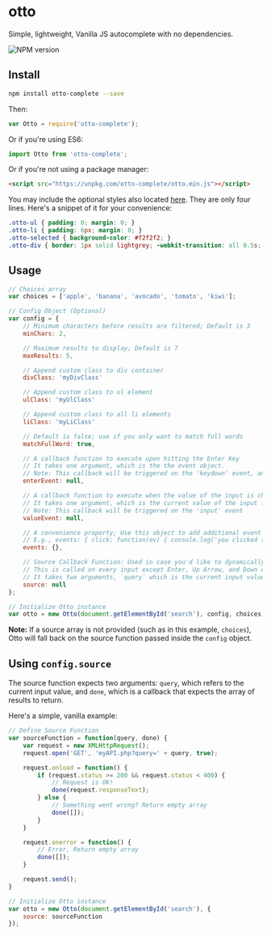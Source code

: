 otto
===

Simple, lightweight, Vanilla JS autocomplete with no dependencies.

![NPM version](https://badge.fury.io/js/otto-complete.svg)

## Install

```bash
npm install otto-complete --save
```

Then:
```js
var Otto = require('otto-complete');
```

Or if you're using ES6:
```js
import Otto from 'otto-complete';
```

Or if you're not using a package manager:
``` html
<script src="https://unpkg.com/otto-complete/otto.min.js"></script>
```

You may include the optional styles also located [here](https://github.com/kevinfiol/otto/tree/master/lib).
They are only four lines. Here's a snippet of it for your convenience:
```css
.otto-ul { padding: 0; margin: 0; }
.otto-li { padding: 6px; margin: 0; }
.otto-selected { background-color: #f2f2f2; }
.otto-div { border: 1px solid lightgrey; -webkit-transition: all 0.5s; transition: all 0.5s; }
```

## Usage

```js
// Choices array
var choices = ['apple', 'banana', 'avocado', 'tomato', 'kiwi'];

// Config Object (Optional)
var config = {
	// Minimum characters before results are filtered; Default is 3
	minChars: 2,

	// Maximum results to display; Default is 7		
	maxResults: 5,

	// Append custom class to div container	
	divClass: 'myDivClass'

	// Append custom class to ul element
	ulClass: 'myUlClass'

	// Append custom class to all li elements	
	liClass: 'myLiClass'

	// Default is false; use if you only want to match full words	
	matchFullWord: true,

	// A callback function to execute upon hitting the Enter Key
	// It takes one argument, which is the the event object.
	// Note: This callback will be triggered on the 'keydown' event, and only executes when the dropdown is hidden
	enterEvent: null,

	// A callback function to execute when the value of the input is changed
	// It takes one argument, which is the current value of the input field
	// Note: This callback will be triggered on the 'input' event
	valueEvent: null,

	// A convenience property; Use this object to add additional event listeners to the input element
	// E.g., events: { click: function(ev) { console.log('you clicked the input box!'); } }
	events: {},

	// Source Callback Function: Used in case you'd like to dynamically retrieve results via an XMLHttpRequest, f.e.
	// This is called on every input except Enter, Up Arrow, and Down Arrow
	// It takes two arguments, `query` which is the current input value, and `done`, a callback that will update the prediction list
	source: null
};

// Initialize Otto instance
var otto = new Otto(document.getElementById('search'), config, choices);
```

**Note:** If a source array is not provided (such as in this example, `choices`), Otto will fall back on the source function passed inside the `config` object.

## Using `config.source`

The source function expects two arguments: `query`, which refers to the current input value, and `done`, which is a callback that expects the array of results to return.

Here's a simple, vanilla example:

```js
// Define Source Function
var sourceFunction = function(query, done) {
	var request = new XMLHttpRequest();
	request.open('GET', 'myAPI.php?query=' + query, true);

	request.onload = function() {
		if (request.status >= 200 && request.status < 400) {
			// Request is OK!
			done(request.responseText);
		} else {
			// Something went wrong? Return empty array
			done([]);
		}
	}

	request.onerror = function() {
		// Error, Return empty array
		done([]);
	}

	request.send();
}

// Initialize Otto instance
var otto = new Otto(document.getElementById('search'), {
	source: sourceFunction
});
```